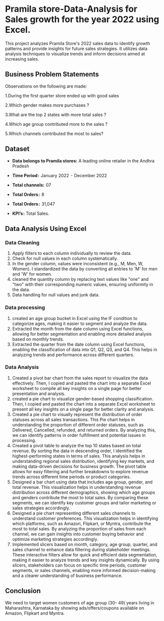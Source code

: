 # Pramila store-Data-Analysis for Sales growth for the year 2022 using Excel.

This project analyzes Pramila Store's 2022 sales data to identify growth patterns and provide insights for future sales strategies. It utilizes data analysis techniques to visualize trends and inform decisions aimed at increasing sales.
## Business Problem Statements
Observations on the following are made:

1.During the first quarter store ended up with good sales

2.Which gender makes more purchases ?

3.What are the top 2 states with more total sales ?

4.Which age group contributed more to the sales ?

5.Which channels contributed the most to sales?


## Dataset

- **Data belongs to Pramila stores:** A leading online retailer in the Andhra Pradesh
- **Time Period :**  January 2022  -  December 2022
- **Total channels:**  07
- **Total Orders :**  8
- **Total Orders :**  31,047

- **KPI’s :** Total Sales.

## Data Analysis Using Excel

### Data Cleaning
1. Apply filters to each column individually to review the data.
2. Check for null values in each column systematically.
3. In the gender column, values were inconsistent (e.g., M, Men, W, Women). I standardized the data by converting all entries to 'M' for men and 'W' for women.
4. cleaned the quantity column by replacing text values like "one" and "two" with their corresponding numeric values, ensuring uniformity in the data.
3. Data handling for null values and junk data.


### Data processing
1. created an age group bucket in Excel using the IF condition to categorize ages, making it easier to segment and analyze the data.
2. Extracted the month from the date column using Excel functions, allowing for better segmentation and enabling more detailed analysis based on monthly trends.
3. Extracted the quarter from the date column using Excel functions, enabling the classification of data into Q1, Q2, Q3, and Q4. This helps in analyzing trends and performance across different quarters.

### Data Analysis

1. Created a pivot bar chart from the sales report to visualize the data effectively. Then, I copied and pasted the chart into a separate Excel worksheet to compile all key insights on a single page for better presentation and analysis.
2. created a pie chart to visualize gender-based shopping classification. Then, I copied and pasted the chart into a separate Excel worksheet to present all key insights on a single page for better clarity and analysis.
3. Created a pie chart to visually represent the distribution of order statuses across all sales transactions. This Pie chart helps in understanding the proportion of different order statuses, such as Delivered, Cancelled, refunded, and returned orders. By analyzing this, we can identify patterns in order fulfillment and potential issues in processing.
4. Created a pivot table to analyze the top 10 states based on total revenue. By sorting the data in descending order, I identified the highest-performing states in terms of sales. This analysis helps in understanding regional sales distribution, identifying key markets, and making data-driven decisions for business growth. The pivot table allows for easy filtering and further breakdowns to explore revenue trends across different time periods or product categories.
5. Designed a bar chart using data that includes age group, gender, and total revenue. This visualization helps in understanding revenue distribution across different demographics, showing which age groups and genders contribute the most to total sales. By comparing these segments, we can identify key customer groups and tailor marketing or sales strategies accordingly. 
6. Designed a pie chart representing different sales channels to understand customer preferences. This visualization helps in identifying which platforms, such as Amazon, Flipkart, or Myntra, contribute the most to total sales. By analyzing the proportion of sales from each channel, we can gain insights into customer buying behavior and optimize marketing strategies accordingly. 
7. Implemented slicers based on month, category, age group, quarter, and sales channel to enhance data filtering during stakeholder meetings. These interactive filters allow for quick and efficient data segmentation, making it easier to analyze trends and key insights dynamically. By using slicers, stakeholders can focus on specific time periods, customer segments, or sales channels, enabling more informed decision-making and a clearer understanding of business performance.


## Conclusion

We need to target women customers of age group (30- 49) years living in Maharashtra, Karnataka by showing ads/offers/coupons available on Amazon, Flipkart and Myntra.




